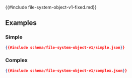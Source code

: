 {{#include file-system-object-v1-fixed.md}}

## Examples

### Simple

```json
{{#include schema/file-system-object-v1/simple.json}}
```

### Complex

```json
{{#include schema/file-system-object-v1/complex.json}}
```

<!-- need to convert YAML to JSON first
## Raw Schema

[JSON Schema for File System Object v1](schema/file-system-object-v1.json)
-->
